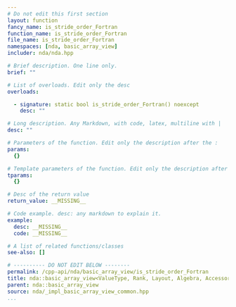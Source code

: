 ```yaml
---
# Do not edit this first section
layout: function
fancy_name: is_stride_order_Fortran
function_name: is_stride_order_Fortran
file_name: is_stride_order_Fortran
namespaces: [nda, basic_array_view]
includer: nda/nda.hpp

# Brief description. One line only.
brief: ""

# List of overloads. Edit only the desc
overloads:

  - signature: static bool is_stride_order_Fortran() noexcept
    desc: ""

# Long description. Any Markdown, with code, latex, multiline with |
desc: ""

# Parameters of the function. Edit only the description after the :
params:
  {}

# Template parameters of the function. Edit only the description after the :
tparams:
  {}

# Desc of the return value
return_value: __MISSING__

# Code example. desc: any markdown to explain it.
example:
  desc: __MISSING__
  code: __MISSING__

# A list of related functions/classes
see-also: []

# ---------- DO NOT EDIT BELOW --------
permalink: /cpp-api/nda/basic_array_view/is_stride_order_Fortran
title: nda::basic_array_view<ValueType, Rank, Layout, Algebra, AccessorPolicy, OwningPolicy>::is_stride_order_Fortran
parent: nda::basic_array_view
source: nda/_impl_basic_array_view_common.hpp
...
```


